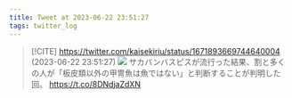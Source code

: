 ```yaml
---
title: Tweet at 2023-06-22 23:51:27
tags: twitter_log
---
```


> [!CITE] https://twitter.com/kaisekiriu/status/1671893669744640004 (2023-06-22 23:51:27)
> ![](https://twitter.com/kaisekiriu/status/1671893669744640004)
> サカバンバスピスが流行った結果、割と多くの人が「板皮類以外の甲冑魚は魚ではない」と判断することが判明した回。
> https://t.co/8DNdjaZdXN

